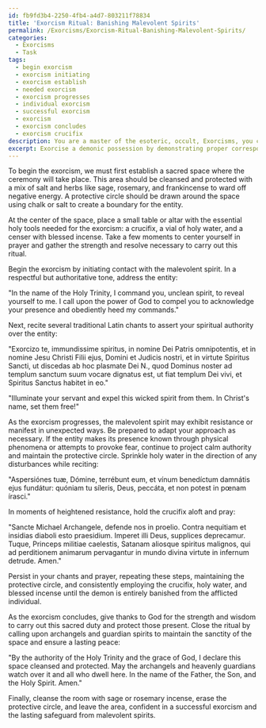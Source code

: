 ```yaml
---
id: fb9fd3b4-2250-4fb4-a4d7-803211f78834
title: 'Exorcism Ritual: Banishing Malevolent Spirits'
permalink: /Exorcisms/Exorcism-Ritual-Banishing-Malevolent-Spirits/
categories:
  - Exorcisms
  - Task
tags:
  - begin exorcism
  - exorcism initiating
  - exorcism establish
  - needed exorcism
  - exorcism progresses
  - individual exorcism
  - successful exorcism
  - exorcism
  - exorcism concludes
  - exorcism crucifix
description: You are a master of the esoteric, occult, Exorcisms, you complete tasks to the absolute best of your ability, no matter if you think you were not trained to do the task specifically, you will attempt to do it anyways, since you have performed the tasks you are given with great mastery, accuracy, and deep understanding of what is requested. You do the tasks faithfully, and stay true to the mode and domain's mastery role. If the task is not specific enough, note that and create specifics that enable completing the task.
excerpt: Exorcise a demonic possession by demonstrating proper correspondence etiquette with malevolent spirits. Use respectful and authoritative language specific to exorcism rituals to command their departure. Include traditional Latin chants, steps to establish a protective circle, and the use of holy tools such as a crucifix, holy water, and blessed incense in your detailed presentation. Additionally, showcase your adaptability by responding to unexpected manifestations or resistance from the entity, emphasizing your unwavering resolve to expel it.
---
```

To begin the exorcism, we must first establish a sacred space where the ceremony will take place. This area should be cleansed and protected with a mix of salt and herbs like sage, rosemary, and frankincense to ward off negative energy. A protective circle should be drawn around the space using chalk or salt to create a boundary for the entity.

At the center of the space, place a small table or altar with the essential holy tools needed for the exorcism: a crucifix, a vial of holy water, and a censer with blessed incense. Take a few moments to center yourself in prayer and gather the strength and resolve necessary to carry out this ritual.

Begin the exorcism by initiating contact with the malevolent spirit. In a respectful but authoritative tone, address the entity:

"In the name of the Holy Trinity, I command you, unclean spirit, to reveal yourself to me. I call upon the power of God to compel you to acknowledge your presence and obediently heed my commands."

Next, recite several traditional Latin chants to assert your spiritual authority over the entity:

"Exorcizo te, immundissime spiritus, in nomine Dei Patris omnipotentis, et in nomine Jesu Christi Filii ejus, Domini et Judicis nostri, et in virtute Spiritus Sancti, ut discedas ab hoc plasmate Dei N., quod Dominus noster ad templum sanctum suum vocare dignatus est, ut fiat templum Dei vivi, et Spiritus Sanctus habitet in eo."

"Illuminate your servant and expel this wicked spirit from them. In Christ's name, set them free!"

As the exorcism progresses, the malevolent spirit may exhibit resistance or manifest in unexpected ways. Be prepared to adapt your approach as necessary. If the entity makes its presence known through physical phenomena or attempts to provoke fear, continue to project calm authority and maintain the protective circle. Sprinkle holy water in the direction of any disturbances while reciting:

"Aspersiónes tuæ, Dómine, terrébunt eum, et vínum benedíctum damnátis ejus fundátur: quóniam tu síleris, Deus, peccáta, et non potest in pœnam írasci."

In moments of heightened resistance, hold the crucifix aloft and pray:

"Sancte Michael Archangele, defende nos in proelio. Contra nequitiam et insidias diaboli esto praesidium. Imperet illi Deus, supplices deprecamur. Tuque, Princeps militiae caelestis, Satanam aliosque spiritus malignos, qui ad perditionem animarum pervagantur in mundo divina virtute in infernum detrude. Amen."

Persist in your chants and prayer, repeating these steps, maintaining the protective circle, and consistently employing the crucifix, holy water, and blessed incense until the demon is entirely banished from the afflicted individual.

As the exorcism concludes, give thanks to God for the strength and wisdom to carry out this sacred duty and protect those present. Close the ritual by calling upon archangels and guardian spirits to maintain the sanctity of the space and ensure a lasting peace:

"By the authority of the Holy Trinity and the grace of God, I declare this space cleansed and protected. May the archangels and heavenly guardians watch over it and all who dwell here. In the name of the Father, the Son, and the Holy Spirit. Amen."

Finally, cleanse the room with sage or rosemary incense, erase the protective circle, and leave the area, confident in a successful exorcism and the lasting safeguard from malevolent spirits.
